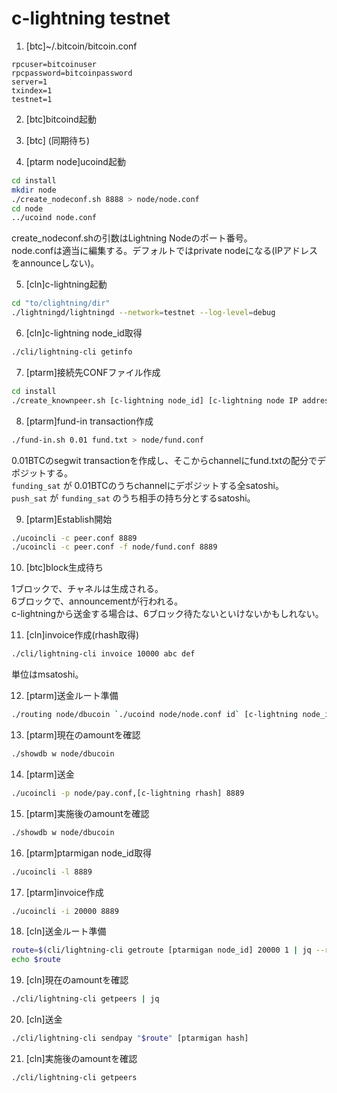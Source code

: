# c-lightning testnet

 1. [btc]~/.bitcoin/bitcoin.conf

```text
rpcuser=bitcoinuser
rpcpassword=bitcoinpassword
server=1
txindex=1
testnet=1
```

2. [btc]bitcoind起動

3. [btc] (同期待ち)  

4. [ptarm node]ucoind起動

```bash
cd install
mkdir node
./create_nodeconf.sh 8888 > node/node.conf
cd node
../ucoind node.conf
```

create_nodeconf.shの引数はLightning Nodeのポート番号。  
node.confは適当に編集する。デフォルトではprivate nodeになる(IPアドレスをannounceしない)。

5. [cln]c-lightning起動

```bash
cd "to/clightning/dir"
./lightningd/lightningd --network=testnet --log-level=debug
```

6. [cln]c-lightning node_id取得

```bash
./cli/lightning-cli getinfo
```

7. [ptarm]接続先CONFファイル作成

```bash
cd install
./create_knownpeer.sh [c-lightning node_id] [c-lightning node IP address] > peer.conf
```

8. [ptarm]fund-in transaction作成

```bash
./fund-in.sh 0.01 fund.txt > node/fund.conf
```

0.01BTCのsegwit transactionを作成し、そこからchannelにfund.txtの配分でデポジットする。  
`funding_sat` が 0.01BTCのうちchannelにデポジットする全satoshi。  
`push_sat` が `funding_sat` のうち相手の持ち分とするsatoshi。

9. [ptarm]Establish開始

```bash
./ucoincli -c peer.conf 8889
./ucoincli -c peer.conf -f node/fund.conf 8889
```

10. [btc]block生成待ち

1ブロックで、チャネルは生成される。  
6ブロックで、announcementが行われる。  
c-lightningから送金する場合は、6ブロック待たないといけないかもしれない。

11. [cln]invoice作成(rhash取得)

```bash
./cli/lightning-cli invoice 10000 abc def
```

単位はmsatoshi。

12. [ptarm]送金ルート準備

```bash
./routing node/dbucoin `./ucoind node/node.conf id` [c-lightning node_id] 10000 > node/pay.conf
```

13. [ptarm]現在のamountを確認

```bash
./showdb w node/dbucoin
```

14. [ptarm]送金

```bash
./ucoincli -p node/pay.conf,[c-lightning rhash] 8889
```

15. [ptarm]実施後のamountを確認

```bash
./showdb w node/dbucoin
```

16. [ptarm]ptarmigan node_id取得

```bash
./ucoincli -l 8889
```

17. [ptarm]invoice作成

```bash
./ucoincli -i 20000 8889
```

18. [cln]送金ルート準備

```bash
route=$(cli/lightning-cli getroute [ptarmigan node_id] 20000 1 | jq --raw-output .route -)
echo $route
```

19. [cln]現在のamountを確認

```bash
./cli/lightning-cli getpeers | jq
```

20. [cln]送金

```bash
./cli/lightning-cli sendpay "$route" [ptarmigan hash]
```

21. [cln]実施後のamountを確認

```bash
./cli/lightning-cli getpeers
```